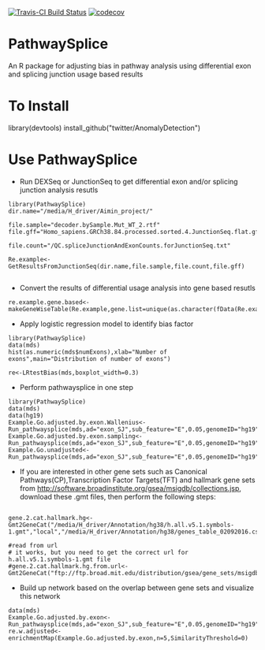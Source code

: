 [![Travis-CI Build Status](https://travis-ci.org/SCCC-BBC/PathwaySplice.svg?branch=master)](https://travis-ci.org/SCCC-BBC/PathwaySplice)
[![codecov](https://codecov.io/github/SCCC-BBC/PathwaySplice/coverage.svg?branch=master)](https://codecov.io/github/SCCC-BBC/PathwaySplice)
# PathwaySplice
An R package for adjusting bias in pathway analysis using differential exon and splicing junction usage based results

# To Install

library(devtools)
install_github("twitter/AnomalyDetection")

# Use PathwaySplice

+ Run DEXSeq or JunctionSeq to get differential exon and/or splicing junction analysis resutls 

```{r eval=FALSE}
library(PathwaySplice)
dir.name="/media/H_driver/Aimin_project/"

file.sample="decoder.bySample.Mut_WT_2.rtf"
file.gff="Homo_sapiens.GRCh38.84.processed.sorted.4.JunctionSeq.flat.gff"

file.count="/QC.spliceJunctionAndExonCounts.forJunctionSeq.txt"

Re.example<-GetResultsFromJunctionSeq(dir.name,file.sample,file.count,file.gff)
 
```

+ Convert the results of differential usage analysis into gene based resutls

```{r eval=FALSE}
re.example.gene.based<-makeGeneWiseTable(Re.example,gene.list=unique(as.character(fData(Re.example)$geneID)))
```

+ Apply logistic regression model to identify bias factor
```{r eval=TRUE}
library(PathwaySplice)
data(mds)
hist(as.numeric(mds$numExons),xlab="Number of exons",main="Distribution of number of exons")

re<-LRtestBias(mds,boxplot_width=0.3)
```

+ Perform pathwaysplice in one step
```{r eval=TRUE}
library(PathwaySplice)
data(mds)
data(hg19)
Example.Go.adjusted.by.exon.Wallenius<-Run_pathwaysplice(mds,ad="exon_SJ",sub_feature="E",0.05,genomeID="hg19",geneID="ensGene",gene_model=hg19,method="Wallenius")
Example.Go.adjusted.by.exon.sampling<-Run_pathwaysplice(mds,ad="exon_SJ",sub_feature="E",0.05,genomeID="hg19",geneID="ensGene",gene_model=hg19,method="Sampling")
Example.Go.unadjusted<-Run_pathwaysplice(mds,ad="exon_SJ",sub_feature="E",0.05,genomeID="hg19",geneID="ensGene",gene_model=hg19,method="Hypergeometric")

```

+ If you are interested in other gene sets such as Canonical Pathways(CP),Transcription Factor Targets(TFT) and hallmark gene sets from http://software.broadinstitute.org/gsea/msigdb/collections.jsp, download these .gmt files, then perform the following steps:
```{r eval=TRUE}

gene.2.cat.hallmark.hg<-Gmt2GeneCat("/media/H_driver/Annotation/hg38/h.all.v5.1.symbols-1.gmt","local","/media/H_driver/Annotation/hg38/genes_table_02092016.csv")

#read from url
# it works, but you need to get the correct url for h.all.v5.1.symbols-1.gmt file
#gene.2.cat.hallmark.hg.from.url<-Gmt2GeneCat("ftp://ftp.broad.mit.edu/distribution/gsea/gene_sets/msigdb.v4.0c.symbols.gmt","url","/media/H_driver/Annotation/hg38/genes_table_02092016.csv")

```

+ Build up network based on the overlap between gene sets and visualize this network

```{r eval=TRUE}
data(mds)
Example.Go.adjusted.by.exon<-Run_pathwaysplice(mds,ad="exon_SJ",sub_feature="E",0.05,genomeID="hg19",geneID="ensGene",gene_model=hg19,method="Wallenius")
re.w.adjusted<-enrichmentMap(Example.Go.adjusted.by.exon,n=5,SimilarityThreshold=0)
```
